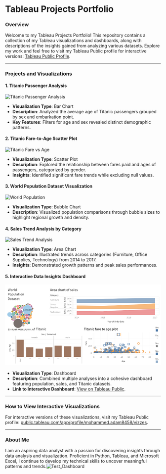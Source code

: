 # **Tableau Projects Portfolio**

### **Overview**
Welcome to my Tableau Projects Portfolio! This repository contains a collection of my Tableau visualizations and dashboards, along with descriptions of the insights gained from analyzing various datasets. Explore my work and feel free to visit my Tableau Public profile for interactive versions: [Tableau Public Profile](https://public.tableau.com/app/profile/mohammed.adam8458/vizzes).

---

### **Projects and Visualizations**

#### **1. Titanic Passenger Analysis**
![Titanic Passenger Analysis](images/titanic-passenger-analysis.png)  
- **Visualization Type**: Bar Chart  
- **Description**: Analyzed the average age of Titanic passengers grouped by sex and embarkation point.  
- **Key Features**: Filters for age and sex revealed distinct demographic patterns.

#### **2. Titanic Fare-to-Age Scatter Plot**
![Titanic Fare vs Age](images/titanic-fare-age-scatter.png)  
- **Visualization Type**: Scatter Plot  
- **Description**: Explored the relationship between fares paid and ages of passengers, categorized by gender.  
- **Insights**: Identified significant fare trends while excluding null values.

#### **3. World Population Dataset Visualization**
![World Population](images/world-population-visualization.png)  
- **Visualization Type**: Bubble Chart  
- **Description**: Visualized population comparisons through bubble sizes to highlight regional growth and density.  

#### **4. Sales Trend Analysis by Category**
![Sales Trend Analysis](images/sales-trend-analysis.png)  
- **Visualization Type**: Area Chart  
- **Description**: Illustrated trends across categories (Furniture, Office Supplies, Technology) from 2014 to 2017.  
- **Insights**: Demonstrated growth patterns and peak sales performances.

#### **5. Interactive Data Insights Dashboard**
![Interactive Dashboard](images/Test_Dashboard.png)  
- **Visualization Type**: Dashboard  
- **Description**: Combined multiple analyses into a cohesive dashboard featuring population, sales, and Titanic datasets.  
- **Link to Interactive Dashboard**: [View on Tableau Public](https://public.tableau.com/app/profile/mohammed.adam8458/vizzes).

---

### **How to View Interactive Visualizations**
For interactive versions of these visualizations, visit my Tableau Public profile: [public.tableau.com/app/profile/mohammed.adam8458/vizzes](https://public.tableau.com/app/profile/mohammed.adam8458/vizzes).

---

### **About Me**
I am an aspiring data analyst with a passion for discovering insights through data analysis and visualization. Proficient in Python, Tableau, and Microsoft Excel, I continue to develop my technical skills to uncover meaningful patterns and trends.![Test_Dashboard](https://github.com/user-attachments/assets/e7dfed17-c6be-48ec-aab7-140040840f43)
